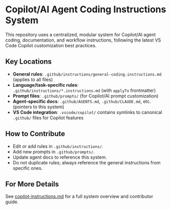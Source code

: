 <!-- file: .github/README.md -->

# Copilot/AI Agent Coding Instructions System

This repository uses a centralized, modular system for Copilot/AI agent coding,
documentation, and workflow instructions, following the latest VS Code Copilot
customization best practices.

## Key Locations

- **General rules**: `.github/instructions/general-coding.instructions.md`
  (applies to all files)
- **Language/task-specific rules**: `.github/instructions/*.instructions.md`
  (with `applyTo` frontmatter)
- **Prompt files**: `.github/prompts/` (for Copilot/AI prompt customization)
- **Agent-specific docs**: `.github/AGENTS.md`, `.github/CLAUDE.md`, etc.
  (pointers to this system)
- **VS Code integration**: `.vscode/copilot/` contains symlinks to canonical
  `.github/` files for Copilot features

## How to Contribute

- Edit or add rules in `.github/instructions/`.
- Add new prompts in `.github/prompts/`.
- Update agent docs to reference this system.
- Do not duplicate rules; always reference the general instructions from
  specific ones.

## For More Details

See [copilot-instructions.md](copilot-instructions.md) for a full system
overview and contributor guide.
